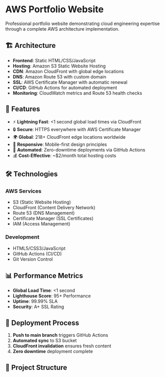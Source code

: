 # AWS Portfolio Website

Professional portfolio website demonstrating cloud engineering expertise through a complete AWS architecture implementation.

## 🏗️ Architecture

- **Frontend**: Static HTML/CSS/JavaScript
- **Hosting**: Amazon S3 Static Website Hosting
- **CDN**: Amazon CloudFront with global edge locations
- **DNS**: Amazon Route 53 with custom domain
- **SSL**: AWS Certificate Manager with automatic renewal
- **CI/CD**: GitHub Actions for automated deployment
- **Monitoring**: CloudWatch metrics and Route 53 health checks

## 🚀 Features

- ⚡ **Lightning Fast**: <1 second global load times via CloudFront
- 🔒 **Secure**: HTTPS everywhere with AWS Certificate Manager
- 🌍 **Global**: 218+ CloudFront edge locations worldwide
- 📱 **Responsive**: Mobile-first design principles
- 🔄 **Automated**: Zero-downtime deployments via GitHub Actions
- 💰 **Cost-Effective**: ~$2/month total hosting costs

## 🛠️ Technologies

### AWS Services
- S3 (Static Website Hosting)
- CloudFront (Content Delivery Network)
- Route 53 (DNS Management)
- Certificate Manager (SSL Certificates)
- IAM (Access Management)

### Development
- HTML5/CSS3/JavaScript
- GitHub Actions (CI/CD)
- Git Version Control

## 📊 Performance Metrics

- **Global Load Time**: <1 second
- **Lighthouse Score**: 95+ Performance
- **Uptime**: 99.99% SLA
- **Security**: A+ SSL Rating

## 🚦 Deployment Process

1. **Push to main branch** triggers GitHub Actions
2. **Automated sync** to S3 bucket
3. **CloudFront invalidation** ensures fresh content
4. **Zero downtime** deployment complete

## 📁 Project Structure